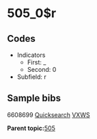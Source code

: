 # 505\_0$r

## Codes

-   Indicators
    -   First: \_
    -   Second: 0
-   Subfield: r

## Sample bibs

6608699 [Quicksearch](https://search.library.yale.edu/catalog/6608699) [VXWS](http://prodorbis.library.yale.edu:7014/vxws/GetHoldingsService?bibId=6608699)

**Parent topic:**[505](../../tags/505/505.md)

